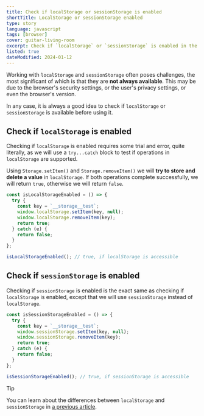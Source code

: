 ```yaml
---
title: Check if localStorage or sessionStorage is enabled
shortTitle: LocalStorage or sessionStorage enabled
type: story
language: javascript
tags: [browser]
cover: guitar-living-room
excerpt: Check if `localStorage` or `sessionStorage` is enabled in the browser, using a simple JavaScript function.
listed: true
dateModified: 2024-01-12
---
```


Working with `localStorage` and `sessionStorage` often poses challenges, the most significant of which is that they are **not always available**. This may be due to the browser's security settings, or the user's privacy settings, or even the browser's version.

In any case, it is always a good idea to check if `localStorage` or `sessionStorage` is available before using it.

## Check if `localStorage` is enabled

Checking if `localStorage` is enabled requires some trial and error, quite literally, as we will use a `try...catch` block to test if operations in `localStorage` are supported.

Using `Storage.setItem()` and `Storage.removeItem()` we will **try to store and delete a value** in `localStorage`. If both operations complete successfully, we will return `true`, otherwise we will return `false`.

```js
const isLocalStorageEnabled = () => {
  try {
    const key = `__storage__test`;
    window.localStorage.setItem(key, null);
    window.localStorage.removeItem(key);
    return true;
  } catch (e) {
    return false;
  }
};

isLocalStorageEnabled(); // true, if localStorage is accessible
```

## Check if `sessionStorage` is enabled

Checking if `sessionStorage` is enabled is the exact same as checking if `localStorage` is enabled, except that we will use `sessionStorage` instead of `localStorage`.

```js
const isSessionStorageEnabled = () => {
  try {
    const key = `__storage__test`;
    window.sessionStorage.setItem(key, null);
    window.sessionStorage.removeItem(key);
    return true;
  } catch (e) {
    return false;
  }
};

isSessionStorageEnabled(); // true, if sessionStorage is accessible
```

> [!TIP]
>
> You can learn about the differences between `localStorage` and `sessionStorage` in [a previous article](/js/s/cookies-local-storage-session).
